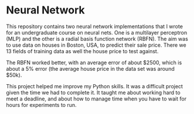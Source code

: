 # Neural Network

This repository contains two neural network implementations that I wrote for an
undergraduate course on neural nets. One is a multilayer perceptron (MLP) and
the other is a radial basis function network (RBFN). The aim was to use data on
houses in Boston, USA, to predict their sale price. There we 13 fields of
training data as well the house price to test against. 

The RBFN worked better, with an average error of about $2500, which is about a
5% error (the average house price in the data set was around $50k).

This project helped me improve my Python skills. It was a difficult project
given the time we had to complete it. It taught me about working hard to meet a
deadline, and about how to manage time when you have to wait for hours for
experiments to run.
